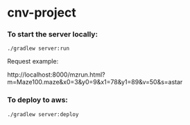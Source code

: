 # cnv-project

### To start the server locally:

`./gradlew server:run`

Request example:

http://localhost:8000/mzrun.html?m=Maze100.maze&x0=3&y0=9&x1=78&y1=89&v=50&s=astar

### To deploy to aws:

`./gradlew server:deploy`



